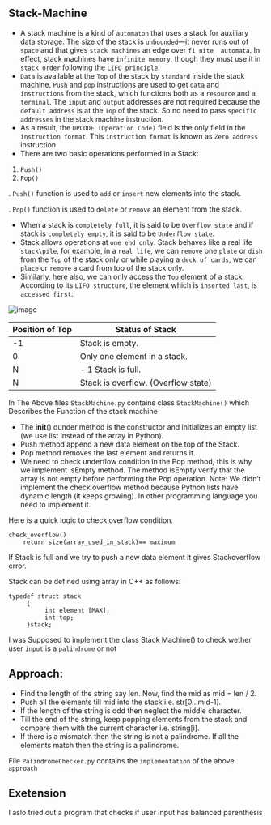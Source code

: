 ## Stack-Machine

- A stack machine is a kind of `automaton` that uses a stack for auxiliary data storage. The size of the stack  is  `unbounded`—it  never  runs  out  of  `space` and  that  gives `stack machines`  an  edge  over  `fi nite  automata`.  In  effect,  stack  machines  have `infinite memory`, though they must use it in `stack order` following the `LIFO principle`.
- `Data` is available at the `Top` of the stack by `standard` inside the stack machine. `Push` and `pop` instructions are used to get `data` and `instructions` from the stack, which functions both as a `resource` and a `terminal`. The `input` and `output` addresses are not required because the `default address` is at the `Top` of the stack. So no need to pass `specific addresses`   in the stack machine instruction.
- As a result, the `OPCODE (Operation Code)` field is the only field in the `instruction format`. This   `instruction format` is known as `Zero address` instruction.
- There are two basic operations performed in a Stack:

1. `Push()`
2. `Pop()`

. `Push()` function is used to `add` or `insert` new elements into the stack.

. `Pop()` function is used to `delete` or `remove` an element from the stack.
- When a stack is `completely full`, it is said to be `Overflow state` and if stack is `completely empty`, it is said to be `Underflow state`.
- Stack allows operations at `one end only`. Stack behaves like a real life `stack\pile`, for example, in a `real life`, we can `remove` one `plate` or `dish` from the `Top` of   the stack only or while playing a `deck of cards`, we can `place` or `remove` a card from top of the stack only.
- Similarly, here also, we can only access the `Top` element of a stack.
  According to its `LIFO structure`, the element which is `inserted last`, is `accessed first`.

![image](https://user-images.githubusercontent.com/65861136/121089250-8ce71e00-c7ef-11eb-8932-32275c5757fd.png)


Position of Top|Status of Stack
|--------|--------|
|-1|Stack is empty.|
|0|	Only one element in a stack.|
|N| - 1	Stack is full.|
|N|	Stack is overflow. (Overflow state)|

In The Above files `StackMachine.py` contains class `StackMachine()` which Describes the Function of the stack machine

- The __init__() dunder method is the constructor and initializes an empty list (we use list instead of the array in Python).
- Push method append a new data element on the top of the Stack.
- Pop method removes the last element and returns it.
- We need to check underflow condition in the Pop method, this is why we implement isEmpty method. The method isEmpty verify that the array is not empty before performing the     Pop operation.
Note: We didn’t implement the check overflow method because Python lists have dynamic length (it keeps growing). In other programming language you need to implement it.

Here is a quick logic to check overflow condition.
```
check_overflow()
    return size(array_used_in_stack)== maximum
```
If Stack is full and we try to push a new data element it gives Stackoverflow error.

Stack can be defined using array in C++ as follows:
```
typedef struct stack
     {
          int element [MAX];   
          int top;
     }stack;
```  
I was Supposed to implement the class Stack Machine() to check wether user `input` is a `palindrome` or not 
## Approach:  

- Find the length of the string say len. Now, find the mid as mid = len / 2.
- Push all the elements till mid into the stack i.e. str[0…mid-1].
- If the length of the string is odd then neglect the middle character.
- Till the end of the string, keep popping elements from the stack and compare them with the current character i.e. string[i].
- If there is a mismatch then the string is not a palindrome. If all the elements match then the string is a palindrome.

File `PalindromeChecker.py` contains the `implementation` of the above `approach`

## Exetension
I aslo tried out a program that checks if user input has balanced parenthesis

